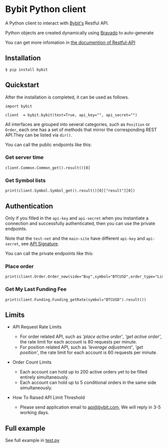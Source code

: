 # Bybit Python client

A Python client to interact with [Bybit's](https://www.bybit.com) Restful API. 

Python objects are created dynamically using [Bravado](https://github.com/Yelp/bravado) to auto-generate

You can get more infomation in [the documention of Restful-API](https://github.com/bybit-exchange/bybit-official-api-docs)


## Installation

```
$ pip install bybit
```

## Quickstart

After the installation is completed, it can be used as follows.

```
import bybit

client  = bybit.bybit(test=True, api_key="", api_secret="")
```

All interfaces are grouped into several categories, 
such as `Position` or `Order`, each one has a set of methods that mirror the corresponding REST API.They can be listed via `dir()`.

You can call the public endpoints like this:

### Get server time

```
client.Common.Common_get().result()[0]
```
### Get Symbol lists

```
print(client.Symbol.Symbol_get().result()[0]["result"][0])
```
    
## Authentication

Only if you filled in the `api-key` and `api-secret` when you instantiate a connection and successfully authenticated, then you can use the private endpoints.

Note that the `test-net` and the `main-site` have different `api-key` and `api-secret`, see [API Signature](https://github.com/bybit-exchange/bybit-official-api-docs/blob/master/en/rest_api_sign.md).

You can call the private endpoints like this:

### Place order

```
print(client.Order.Order_new(side="Buy",symbol="BTCUSD",order_type="Limit",qty=1,price=8300,time_in_force="GoodTillCancel").result())
```

### Get My Last Funding Fee
```
print(client.Funding.Funding_getRate(symbol="BTCUSD").result())
```


## Limits

* API Request Rate Limits
    * For order related API, such as *'place active order'*, *'get active order'*, the rate limit for each account is 80 requests per minute.
    * For position related API, such as *'leverage adjustment'*, *'get position'*, the rate limit for each account is 60 requests per minute.

* Order Count Limits
    * Each account can hold up to 200 active orders yet to be filled entirely simultaneously.
    * Each account can hold up to 5 conditional orders in the same side simultaneously.

* How To Raised API Limit Threshold
    * Please send application email to api@bybit.com, We will reply in 3-5 working days.


## Full example

See full example in [test.py](/official-http/python/test.py) 